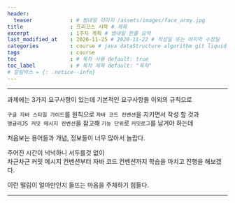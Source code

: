 ```yaml
---
header:
  teaser            : # 썸네일 이미지 /assets/images/face_army.jpg
title               : 프리코스 시작 # 제목
excerpt             : 1주차 계획 # 썸네일 한줄 요약
last_modified_at    : 2020-11-25 # 2020-11-22 # 작성일 또는 마지막 수정일
categories          : course # java dataStructure algorithm git liquid math course / workout journal
tags                : course
toc                 : # 목차 사용 default: true
toc_label           : # 목차 제목 default: "목차"
# 알림박스 = {: .notice--info}
---
```

---

과제에는 3가지 요구사항이 있는데 기본적인 요구사항들 이외의 규칙으로  

`구글 자바 스타일 가이드`를 원칙으로 `자바 코드 컨벤션`을 지키면서 작성 할 것과  
`앵귤러JS 커밋 메시지 컨벤션`을 참고해 `기능 단위`로 `커밋로그`를 남겨야 하는데  

처음보는 용어들과 개념, 정보들이 너무 많아서 놀랍다.  

주어진 시간이 넉넉하니 서두를것 없이  
차근차근 커밋 메시지 컨벤션부터 자바 코드 컨벤션까지 학습을 마치고 진행을 해보겠다.  

이런 떨림이 얼마만인지 들뜨는 마음을 주체하기 힘들다.  

---